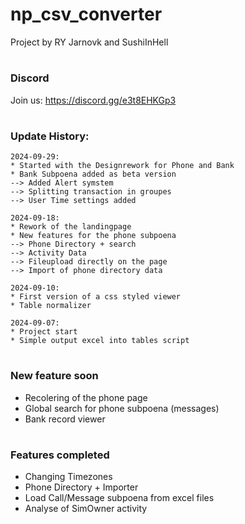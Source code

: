 # np_csv_converter

Project by RY Jarnovk and SushiInHell

#

### Discord
Join us: https://discord.gg/e3t8EHKGp3

#

### Update History:
```
2024-09-29:
* Started with the Designrework for Phone and Bank 
* Bank Subpoena added as beta version 
--> Added Alert symstem
--> Splitting transaction in groupes
--> User Time settings added
```
```
2024-09-18:
* Rework of the landingpage
* New features for the phone subpoena
--> Phone Directory + search
--> Activity Data
--> Fileupload directly on the page
--> Import of phone directory data
```
``` 
2024-09-10:
* First version of a css styled viewer
* Table normalizer 
``` 
```
2024-09-07:
* Project start
* Simple output excel into tables script
``` 
#

### New feature soon

- Recolering of the phone page
- Global search for phone subpoena (messages)
- Bank record viewer

#

### Features completed

- Changing Timezones
- Phone Directory + Importer
- Load Call/Message subpoena from excel files
- Analyse of SimOwner activity

